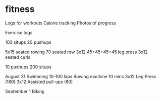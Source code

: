 # fitness

Logs for workouts
Calorie tracking
Photos of progress

Exercise logs

100 situps 
20 pushups

5x15 seated rowing
70 seated row
3x12 45+45+45+45 leg press
3x12 seated curls

10 pushups
200 situps


August 31
Swimming 10-100 laps
Rowing machine 10 mins
3x12 Leg Press (180)
3x12 Assisted pull-ups (80)

September 1
Biking 

